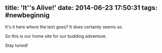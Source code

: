 title: 'It''s Alive!'
date: 2014-06-23 17:50:31
tags: #newbeginnig
---
It's it here where the text goes?
It does certainly seems so.

So this is our home site for our budding adventure. 

Stay tuned!

